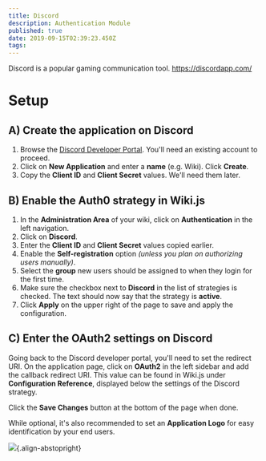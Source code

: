 ```yaml
---
title: Discord
description: Authentication Module
published: true
date: 2019-09-15T02:39:23.450Z
tags: 
---
```


Discord is a popular gaming communication tool.
https://discordapp.com/

# Setup

## A) Create the application on Discord

1. Browse the [Discord Developer Portal](https://discordapp.com/developers/applications/). You'll need an existing account to proceed.
1. Click on **New Application** and enter a **name** (e.g. Wiki). Click **Create**.
1. Copy the **Client ID** and **Client Secret** values. We'll need them later.

## B) Enable the Auth0 strategy in Wiki.js

1. In the **Administration Area** of your wiki, click on **Authentication** in the left navigation.
1. Click on **Discord**.
1. Enter the **Client ID** and **Client Secret** values copied earlier.
1. Enable the **Self-registration** option *(unless you plan on authorizing users manually)*.
1. Select the **group** new users should be assigned to when they login for the first time.
1. Make sure the checkbox next to **Discord** in the list of strategies is checked. The text should now say that the strategy is **active**.
1. Click **Apply** on the upper right of the page to save and apply the configuration.

## C) Enter the OAuth2 settings on Discord

Going back to the Discord developer portal, you'll need to set the redirect URI. On the application page, click on **OAuth2** in the left sidebar and add the callback redirect URI. This value can be found in Wiki.js under **Configuration Reference**, displayed below the settings of the Discord strategy.

Click the **Save Changes** button at the bottom of the page when done.

While optional, it's also recommended to set an **Application Logo** for easy identification by your end users.

![](https://static.requarks.io/logo/discord.svg){.align-abstopright}
